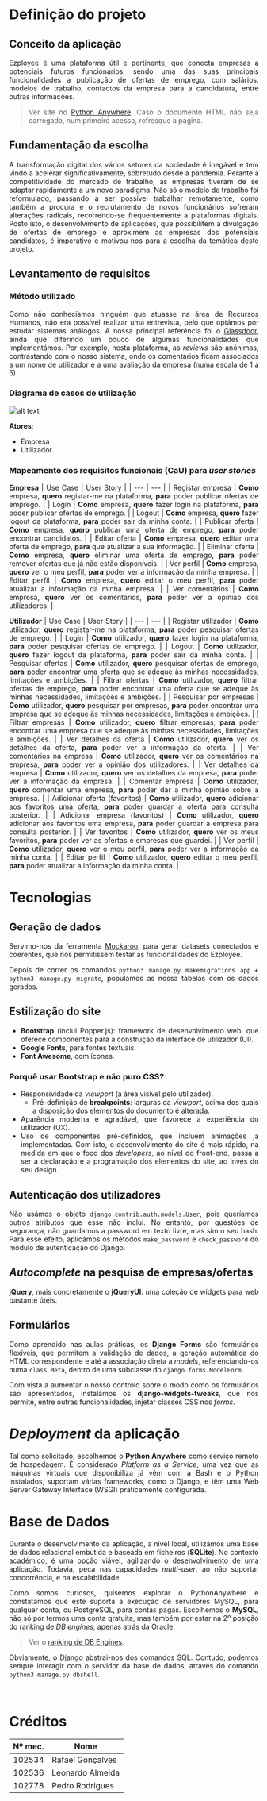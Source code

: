 <style>body {text-align: justify}</style>

# Definição do projeto
## Conceito da aplicação
Ezployee é uma plataforma útil e pertinente, que conecta empresas a potenciais futuros funcionários, sendo uma das suas principais funcionalidades a publicação de ofertas de emprego, com salários, modelos de trabalho, contactos da empresa para a candidatura, entre outras informações.

>Ver site no [Python Anywhere](http://rafego16.pythonanywhere.com/). Caso o documento HTML não seja carregado, num primeiro acesso, refresque a página.

## Fundamentação da escolha
A transformação digital dos vários setores da sociedade é inegável e tem vindo a acelerar significativamente, sobretudo desde a pandemia. Perante a competitividade do mercado de trabalho, as empresas tiveram de se adaptar rapidamente a um novo paradigma. Não só o modelo de trabalho foi reformulado, passando a ser possível trabalhar remotamente, como também a procura e o recrutamento de novos funcionários sofreram alterações radicais, recorrendo-se frequentemente a plataformas digitais. Posto isto, o desenvolvimento de aplicações, que possibilitem a divulgação de ofertas de emprego e aproximem as empresas dos potenciais candidatos, é imperativo e motivou-nos para a escolha da temática deste projeto.

## Levantamento de requisitos
### Método utilizado
Como não conhecíamos ninguém que atuasse na área de Recursos Humanos, não era possível realizar uma entrevista, pelo que optámos por estudar sistemas análogos. A nossa principal referência foi o [Glassdoor](https://www.glassdor.com), ainda que diferindo um pouco de algumas funcionalidades que implementámos. Por exemplo, nesta plataforma, as *reviews* são anónimas, contrastando com o nosso sistema, onde os comentários ficam associados a um nome de utilizador e a uma avaliação da empresa (numa escala de 1 a 5).

<div style="page-break-after: always;"></div>

### Diagrama de casos de utilização
![alt text](https://cdn.discordapp.com/attachments/1026514638944358460/1043199420453355610/Ezployee.png)

<div style="page-break-after: always;"></div>

**Atores**:
- Empresa
- Utilizador

<style>body {text-align: right}</style>

### Mapeamento dos requisitos funcionais (CaU) para *user stories*
**Empresa** 
| Use Case | User Story |
| --- | --- |
| Registar empresa | **Como** empresa, **quero** registar-me na plataforma, **para** poder publicar ofertas de emprego. |
| Login | **Como** empresa, **quero** fazer login na plataforma, **para** poder publicar ofertas de emprego. |
| Logout | **Como** empresa, **quero** fazer logout da plataforma, **para** poder sair da minha conta. |
| Publicar oferta | **Como** empresa, **quero** publicar uma oferta de emprego, **para** poder encontrar candidatos. |
| Editar oferta | **Como** empresa, **quero** editar uma oferta de emprego, **para** que atualizar a sua informação. |
| Eliminar oferta | **Como** empresa, **quero** eliminar uma oferta de emprego, **para** poder remover ofertas que já não estão disponíveis. |
| Ver perfil | **Como** empresa, **quero** ver o meu perfil, **para** poder ver a informação da minha empresa. |
| Editar perfil | **Como** empresa, **quero** editar o meu perfil, **para** poder atualizar a informação da minha empresa. |
| Ver comentários | **Como** empresa, **quero** ver os comentários, **para** poder ver a opinião dos utilizadores. |

<div style="page-break-after: always;"></div>
<style>body {text-align: right}</style>

**Utilizador**
| Use Case | User Story |
| --- | --- |
| Registar utilizador | **Como** utilizador, **quero** registar-me na plataforma, **para** poder pesquisar ofertas de emprego. |
| Login | **Como** utilizador, **quero** fazer login na plataforma, **para** poder pesquisar ofertas de emprego. |
| Logout | **Como** utilizador, **quero** fazer logout da plataforma, **para** poder sair da minha conta. |
| Pesquisar ofertas | **Como** utilizador, **quero** pesquisar ofertas de emprego, **para** poder encontrar uma oferta que se adeque às minhas necessidades, limitações e ambições. |
| Filtrar ofertas | **Como** utilizador, **quero** filtrar ofertas de emprego, **para** poder encontrar uma oferta que se adeque às minhas necessidades, limitações e ambições. |
| Pesquisar por empresas | **Como** utilizador, **quero** pesquisar por empresas, **para** poder encontrar uma empresa que se adeque às minhas necessidades, limitações e ambições. |
| Filtrar empresas | **Como** utilizador, **quero** filtrar empresas, **para** poder encontrar uma empresa que se adeque às minhas necessidades, limitações e ambições. |
| Ver detalhes da oferta | **Como** utilizador, **quero** ver os detalhes da oferta, **para** poder ver a informação da oferta. |
| Ver comentários na empresa | **Como** utilizador, **quero** ver os comentários na empresa, **para** poder ver a opinião dos utilizadores. |
| Ver detalhes da empresa | **Como** utilizador, **quero** ver os detalhes da empresa, **para** poder ver a informação da empresa. |
| Comentar empresa | **Como** utilizador, **quero** comentar uma empresa, **para** poder dar a minha opinião sobre a empresa. |
| Adicionar oferta (favoritos) | **Como** utilizador, **quero** adicionar aos favoritos uma oferta, **para** poder guardar a oferta para consulta posterior. |
| Adicionar empresa (favoritos) | **Como** utilizador, **quero** adicionar aos favoritos uma empresa, **para** poder guardar a empresa para consulta posterior. |
| Ver favoritos | **Como** utilizador, **quero** ver os meus favoritos, **para** poder ver as ofertas e empresas que guardei. |
| Ver perfil | **Como** utilizador, **quero** ver o meu perfil, **para** poder ver a informação da minha conta. |
| Editar perfil | **Como** utilizador, **quero** editar o meu perfil, **para** poder atualizar a informação da minha conta. |

<div style="page-break-after: always;"></div>
<style>body {text-align: justify}</style>

# Tecnologias
## Geração de dados
Servimo-nos da ferramenta [Mockaroo](https://www.mockaroo.com/), para gerar datasets conectados e coerentes, que nos permitissem testar as funcionalidades do Ezployee.

Depois de correr os comandos ```python3 manage.py makemigrations app``` + ```python3 manage.py migrate```, populámos as nossa tabelas com os dados gerados.

## Estilização do site
- **Bootstrap** (inclui Popper.js): framework de desenvolvimento web, que oferece componentes para a construção da interface de utilizador (UI).
- **Google Fonts**, para fontes textuais.
- **Font Awesome**, com ícones.

### Porquê usar Bootstrap e não puro CSS?
- Responsividade da *viewport* (a área visível pelo utilizador).
    - Pré-definição de **breakpoints**: larguras da *viewport*, acima dos quais a disposição dos elementos do documento é alterada. 
- Aparência moderna e agradável, que favorece a experiência do utilizador (UX).
- Uso de componentes pré-definidos, que incluem animações já implementadas. Com isto, o desenvolvimento do site é mais rápido, na medida em que o foco dos *developers*, ao nível do front-end, passa a ser a declaração e a programação dos elementos do site, ao invés do seu design.

## Autenticação dos utilizadores
Não usámos o objeto ```django.contrib.auth.models.User```, pois queríamos outros atributos que esse não inclui. No entanto, por questões de segurança, não guardamos a password em texto livre, mas sim o seu hash. Para esse efeito, aplicámos os métodos ```make_password``` e ```check_password``` do módulo de autenticação do Django.

## *Autocomplete* na pesquisa de empresas/ofertas
**jQuery**, mais concretamente o **jQueryUI**: uma coleção de widgets para web bastante úteis.

## Formulários
Como aprendido nas aulas práticas, os **Django Forms** são formulários flexíveis, que permitem a validação de dados, a geração automática do HTML correspondente e até a associação direta a *models*, referenciando-os numa ```class Meta```, dentro de uma subclasse do ```django.forms.ModelForm```.

Com vista a aumentar o nosso controlo sobre o modo como os formulários são apresentados, instalámos os **django-widgets-tweaks**, que nos permite, entre outras funcionalidades, injetar classes CSS nos *forms*.

<div style="page-break-after: always;"></div>

# *Deployment* da aplicação
Tal como solicitado, escolhemos o **Python Anywhere** como serviço remoto de hospedagem. É considerado *Platform as a Service*, uma vez que as máquinas virtuais que disponibiliza já vêm com a Bash e o Python instalados, suportam várias frameworks, como o Django, e têm uma Web Server Gateway Interface (WSGI) praticamente configurada.

# Base de Dados
Durante o desenvolvimento da aplicação, a nível local, utilizámos uma base de dados relacional embutida e baseada em ficheiros (**SQLite**). No contexto académico, é uma opção viável, agilizando o desenvolvimento de uma aplicação. Todavia, peca nas capacidades *multi-user*, ao não suportar concorrência, e na escalabilidade.

Como somos curiosos, quisemos explorar o PythonAnywhere e constatámos que este suporta a execução de servidores MySQL, para qualquer conta, ou PostgreSQL, para contas pagas. Escolhemos o **MySQL**, não só por termos uma conta gratuita, mas também por estar na 2º posição do ranking de *DB engines*, apenas atrás da Oracle.

> Ver o [ranking de DB Engines](https://db-engines.com/en/ranking).

Obviamente, o Django abstrai-nos dos comandos SQL. Contudo, podemos sempre interagir com o servidor da base de dados, através do comando ```python3 manage.py dbshell```.

<br>

# Créditos
| Nº mec. | Nome |
|--|--|
| 102534 | Rafael Gonçalves |
| 102536 | Leonardo Almeida |
| 102778 | Pedro Rodrigues |
